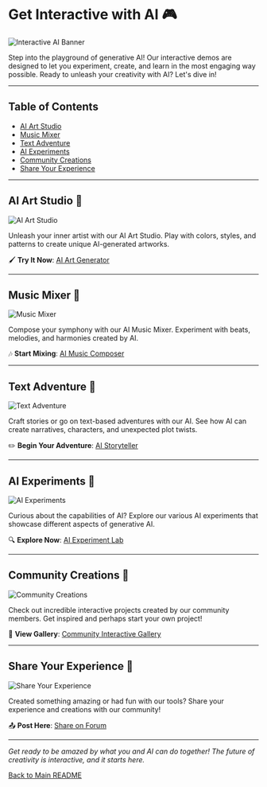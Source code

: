 # Get Interactive with AI 🎮

![Interactive AI Banner](LINK_TO_INTERACTIVE_BANNER)

Step into the playground of generative AI! Our interactive demos are designed to let you experiment, create, and learn in the most engaging way possible. Ready to unleash your creativity with AI? Let's dive in!

---

## Table of Contents
- [AI Art Studio](#ai-art-studio)
- [Music Mixer](#music-mixer)
- [Text Adventure](#text-adventure)
- [AI Experiments](#ai-experiments)
- [Community Creations](#community-creations)
- [Share Your Experience](#share-your-experience)

---

## AI Art Studio 🎨
![AI Art Studio](LINK_TO_ART_STUDIO_IMAGE)

Unleash your inner artist with our AI Art Studio. Play with colors, styles, and patterns to create unique AI-generated artworks.

🖌️ **Try It Now**: [AI Art Generator](https://github.com/natnew/Awesome-Generative-AI/blob/main/Projects.md)

---

## Music Mixer 🎵
![Music Mixer](LINK_TO_MUSIC_MIXER_IMAGE)

Compose your symphony with our AI Music Mixer. Experiment with beats, melodies, and harmonies created by AI.

🎶 **Start Mixing**: [AI Music Composer](https://github.com/natnew/Awesome-Generative-AI/blob/main/Projects.md)

---

## Text Adventure 📖
![Text Adventure](LINK_TO_TEXT_ADVENTURE_IMAGE)

Craft stories or go on text-based adventures with our AI. See how AI can create narratives, characters, and unexpected plot twists.

✏️ **Begin Your Adventure**: [AI Storyteller](https://github.com/natnew/Awesome-Generative-AI/blob/main/Projects.md)

---

## AI Experiments 🔬
![AI Experiments](LINK_TO_AI_EXPERIMENTS_IMAGE)

Curious about the capabilities of AI? Explore our various AI experiments that showcase different aspects of generative AI.

🔍 **Explore Now**: [AI Experiment Lab](https://github.com/natnew/Awesome-Generative-AI/blob/main/Projects.md)

---

## Community Creations 🌟
![Community Creations](LINK_TO_COMMUNITY_CREATIONS_IMAGE)

Check out incredible interactive projects created by our community members. Get inspired and perhaps start your own project!

👀 **View Gallery**: [Community Interactive Gallery](https://github.com/natnew/Awesome-Generative-AI/blob/main/Projects.md)

---

## Share Your Experience 📣
![Share Your Experience](LINK_TO_SHARE_EXPERIENCE_IMAGE)

Created something amazing or had fun with our tools? Share your experience and creations with our community!

📤 **Post Here**: [Share on Forum](https://github.com/natnew/Awesome-Generative-AI/blob/main/Projects.md)

---

*Get ready to be amazed by what you and AI can do together! The future of creativity is interactive, and it starts here.*

[Back to Main README](https://github.com/natnew/Awesome-Generative-AI)

